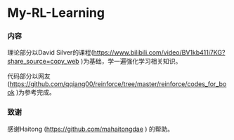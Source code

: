 # My-RL-Learning
### 内容

理论部分以David Silver的课程(https://www.bilibili.com/video/BV1kb411i7KG?share_source=copy_web )为基础，学一遍强化学习相关知识。



代码部分以网友(https://github.com/qqiang00/reinforce/tree/master/reinforce/codes_for_book )为参考完成。



### 致谢

感谢Haitong  (https://github.com/mahaitongdae ) 的帮助。
